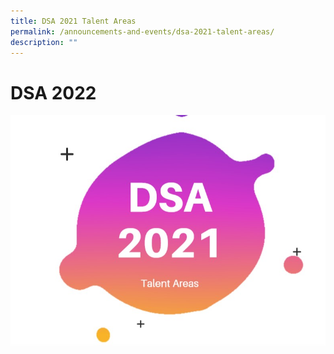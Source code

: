 ```yaml
---
title: DSA 2021 Talent Areas
permalink: /announcements-and-events/dsa-2021-talent-areas/
description: ""
---
```

# **DSA 2022**

![](/images/138438747_3571.jpg)